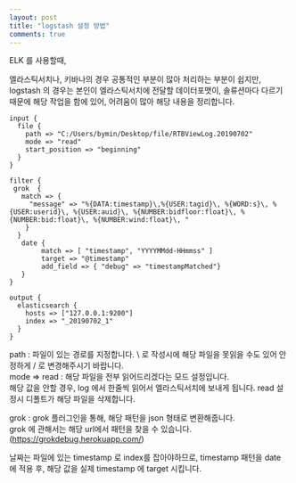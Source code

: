 ```yaml
---
layout: post
title: "logstash 설정 방법"
comments: true
---
```



ELK 를 사용할때,

엘라스틱서치나, 키바나의 경우 공통적인 부분이 많아 처리하는 부분이 쉽지만,
logstash 의 경우는 본인이 엘라스틱서치에 전달할 데이터포맷이,
솔류션마다 다르기 때문에 해당 작업을 함에 있어, 어려움이 많아 해당 내용을 정리합니다.   

```
input {
  file {
    path => "C:/Users/bymin/Desktop/file/RTBViewLog.20190702"
    mode => "read"
    start_position => "beginning"
  }
}

filter {
 grok  {
   match => {
     "message" => "%{DATA:timestamp}\,%{USER:tagid}\, %{WORD:s}\, %{USER:userid}\, %{USER:auid}\, %{NUMBER:bidfloor:float}\, %{NUMBER:bid:float}\, %{NUMBER:wind:float}\, "
    }
  }
   date {
        match => [ "timestamp", "YYYYMMdd-HHmmss" ]
        target => "@timestamp"
        add_field => { "debug" => "timestampMatched"}
   }
}

output {
  elasticsearch {
    hosts => ["127.0.0.1:9200"]
    index => "_20190702_1"
  }
}

```
path : 파일이 있는 경로를 지정합니다. \ 로 작성시에 해당 파일을 못읽을 수도 있어 안정하게 / 로 변경해주시기 바랍니다.  
mode => read : 해당 파일을 전부 읽어드리겠다는 모드 설정입니다.  
해당 값을 안할 경우,
log 에서 한줄씩 읽어서 엘라스틱서치에 보내게 됩니다. read 설정시 디폴트가 해당 파일을 삭제합니다.  

grok : grok 플러그인을 통해, 해당 패턴을 json 형태로 변환해줍니다.  
grok 에 관해서는 해당 url에서 패턴을 찾을 수 있습니다.  (https://grokdebug.herokuapp.com/)

날짜는 파일에 있는 timestamp 로 index를 잡아야하므로,
timestamp 패턴을 date 에 적용 후,
해당 값을 실제 timestamp 에 target 시킵니다.  
